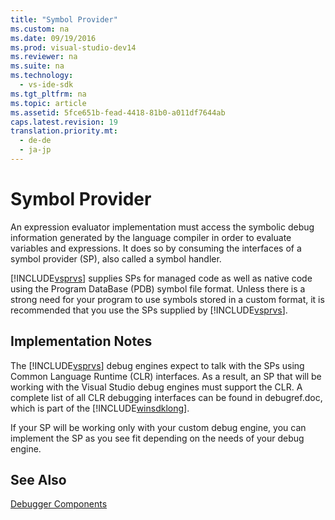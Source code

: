 ```yaml
---
title: "Symbol Provider"
ms.custom: na
ms.date: 09/19/2016
ms.prod: visual-studio-dev14
ms.reviewer: na
ms.suite: na
ms.technology: 
  - vs-ide-sdk
ms.tgt_pltfrm: na
ms.topic: article
ms.assetid: 5fce651b-fead-4418-81b0-a011df7644ab
caps.latest.revision: 19
translation.priority.mt: 
  - de-de
  - ja-jp
---
```

# Symbol Provider
An expression evaluator implementation must access the symbolic debug information generated by the language compiler in order to evaluate variables and expressions. It does so by consuming the interfaces of a symbol provider (SP), also called a symbol handler.  
  
 [!INCLUDE[vsprvs](../vs140/includes/vsprvs_md.md)] supplies SPs for managed code as well as native code using the Program DataBase (PDB) symbol file format. Unless there is a strong need for your program to use symbols stored in a custom format, it is recommended that you use the SPs supplied by [!INCLUDE[vsprvs](../vs140/includes/vsprvs_md.md)].  
  
## Implementation Notes  
 The [!INCLUDE[vsprvs](../vs140/includes/vsprvs_md.md)] debug engines expect to talk with the SPs using Common Language Runtime (CLR) interfaces. As a result, an SP that will be working with the Visual Studio debug engines must support the CLR. A complete list of all CLR debugging interfaces can be found in debugref.doc, which is part of the [!INCLUDE[winsdklong](../vs140/includes/winsdklong_md.md)].  
  
 If your SP will be working only with your custom debug engine, you can implement the SP as you see fit depending on the needs of your debug engine.  
  
## See Also  
 [Debugger Components](../vs140/Debugger-Components.md)